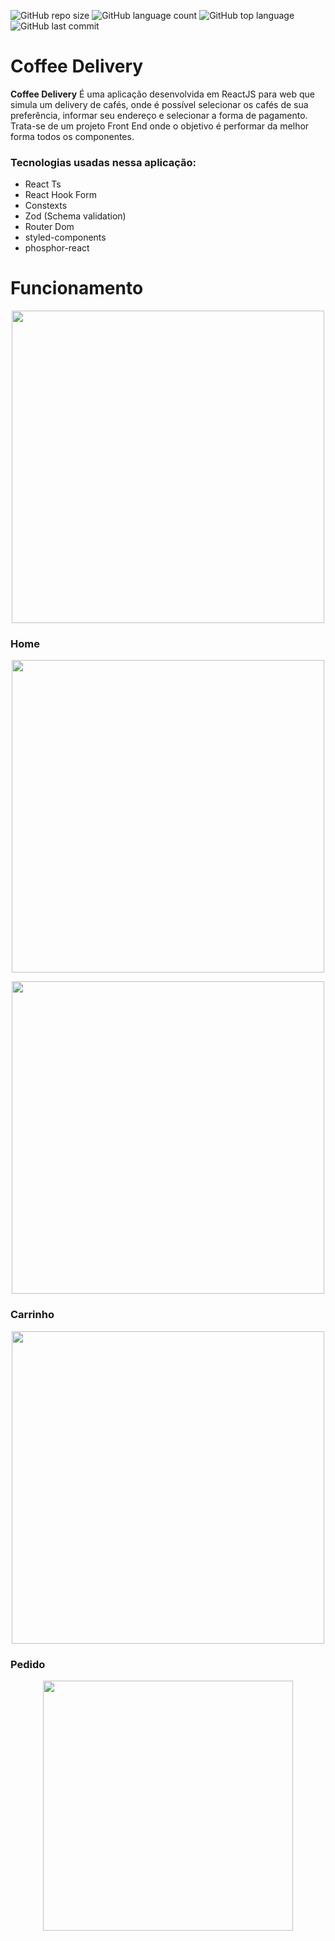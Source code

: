 ![GitHub repo size](https://img.shields.io/github/repo-size/LucasHARosa/Coffee-Delivery)
![GitHub language count](https://img.shields.io/github/languages/count/LucasHARosa/Coffee-Delivery)
![GitHub top language](https://img.shields.io/github/languages/top/LucasHARosa/Coffee-Delivery)
![GitHub last commit](https://img.shields.io/github/last-commit/LucasHARosa/Coffee-Delivery)

# Coffee Delivery

<strong>Coffee Delivery</strong> É uma aplicação desenvolvida em ReactJS para web que simula um delivery de cafés, onde é possível selecionar os cafés de sua preferência, informar seu endereço e selecionar a forma de pagamento. Trata-se de um projeto Front End onde o objetivo é performar da melhor forma todos os componentes.

### Tecnologias usadas nessa aplicação:

* React Ts
* React Hook Form
* Constexts
* Zod (Schema validation)
* Router Dom
* styled-components
* phosphor-react

# Funcionamento
<p align="center">
    <img height="500" src="./imagens/Coffe_delivery2.gif" alt="">
</p>

### Home
<p align="center">
    <img height="500" src="./imagens/coffe_deliveryHome.png" alt="">
</p>
<p align="center">
    <img  height="500" src="./imagens/coffe_deliveryHome2.png" alt="">
</p>


### Carrinho
<p align="center">
    <img  height="500" src="./imagens/coffe_deliverycart.png" alt="">
</p>

### Pedido
<p align="center">
    <img  height="400" src="./imagens/coffe_deliveryorder.png" alt="">
</p>

